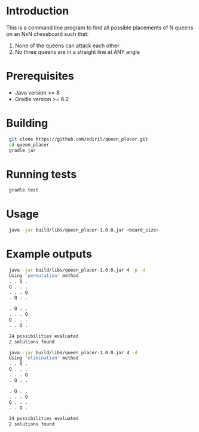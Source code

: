 # Introduction
This is a command line program to find all possible placements of 
N queens on an NxN chessboard such that:

1. None of the queens can attack each other
2. No three queens are in a straight line at ANY angle

# Prerequisites
* Java version >= 8
* Gradle version >= 6.2

# Building
~~~ sh
 git clone https://github.com/ediril/queen_placer.git
 cd queen_placer
 gradle jar
~~~

# Running tests
~~~ sh
 gradle test
~~~

# Usage
~~~ sh
 java -jar build/libs/queen_placer-1.0.0.jar <board_size>
~~~

# Example outputs
~~~ sh
 java -jar build/libs/queen_placer-1.0.0.jar 4 -p -d
 Using 'permutation' method
 . . Q .
 Q . . .
 . . . Q
 . Q . .

 . Q . .
 . . . Q
 Q . . .
 . . Q .

 24 possibilities evaluated
 2 solutions found
~~~

~~~ sh
 java -jar build/libs/queen_placer-1.0.0.jar 4 -d
 Using 'elimination' method
 . . Q .
 Q . . .
 . . . Q
 . Q . .

 . Q . .
 . . . Q
 Q . . .
 . . Q .

 24 possibilities evaluated
 2 solutions found
~~~